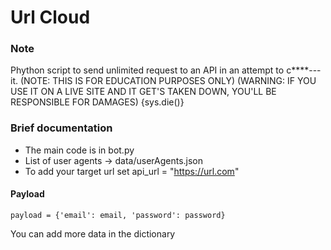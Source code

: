 # Url Cloud

### Note

Phython script to send unlimited request to an API in an attempt to c****--- it. (NOTE: THIS IS FOR EDUCATION PURPOSES ONLY) (WARNING: IF YOU USE IT ON A LIVE SITE AND IT GET'S TAKEN DOWN, YOU'LL BE RESPONSIBLE FOR DAMAGES) {sys.die()}


### Brief documentation
- The main code is in bot.py
- List of user agents -> data/userAgents.json
- To add your target url set api_url = "https://url.com"
#### Payload
```
payload = {'email': email, 'password': password}
```
You can add more data in the dictionary
